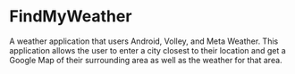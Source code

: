 # FindMyWeather
A weather application that users Android, Volley, and Meta Weather. This application allows the user to enter a city closest to their location and get a Google Map of their surrounding area as well as the weather for that area.

